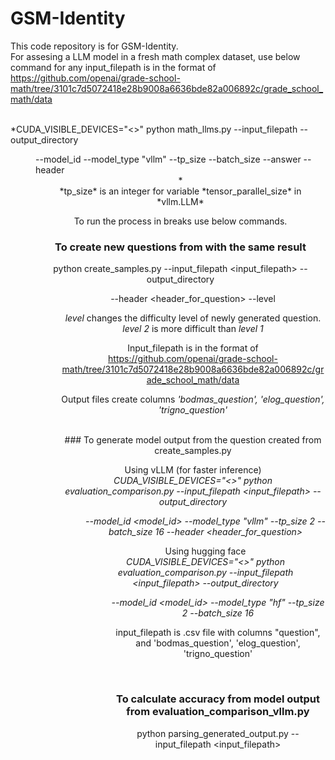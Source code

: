 # GSM-Identity
This code repository is for GSM-Identity.
<br>
For assesing a LLM model in a fresh math complex dataset, use below command for any input_filepath is in the format of 
<br>
https://github.com/openai/grade-school-math/tree/3101c7d5072418e28b9008a6636bde82a006892c/grade_school_math/data

<br>
*CUDA_VISIBLE_DEVICES="<>" python math_llms.py --input_filepath <input_filepath> --output_directory <DIR> --model_id <model_id> --model_type "vllm" --tp_size <tp_size> --batch_size <batch_size> --answer <answer> --header <header>*
<br>
   *tp_size* is an integer for variable *tensor_parallel_size* in  *vllm.LLM*
 
 <br>

To run the process in breaks use below commands.

### To create new questions from with the same result
python create_samples.py --input_filepath <input_filepath> --output_directory <DIR> --header <header_for_question> --level <level>

*level* changes the difficulty level of newly generated question. *level 2* is more difficult than *level 1*

Input_filepath is in the format of https://github.com/openai/grade-school-math/tree/3101c7d5072418e28b9008a6636bde82a006892c/grade_school_math/data

Output files create columns *'bodmas_question', 'elog_question', 'trigno_question'*

<br>
### To generate model output from the question created from create_samples.py

Using vLLM (for faster inference)
<br>
*CUDA_VISIBLE_DEVICES="<>" python evaluation_comparison.py --input_filepath <input_filepath> --output_directory <DIR> --model_id <model_id> --model_type "vllm" --tp_size 2 --batch_size 16 --header <header_for_question>*
<br>

Using hugging face
<br>
*CUDA_VISIBLE_DEVICES="<>" python evaluation_comparison.py --input_filepath <input_filepath> --output_directory <DIR> --model_id <model_id> --model_type "hf" --tp_size 2 --batch_size 16*

input_filepath is .csv file with  columns "question", and 'bodmas_question', 'elog_question', 'trigno_question'

<br>

### To calculate accuracy from model output from evaluation_comparison_vllm.py


python parsing_generated_output.py --input_filepath <input_filepath>


